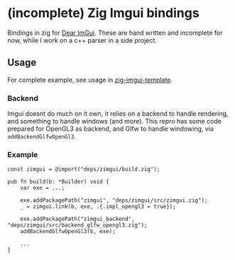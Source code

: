 # (incomplete) Zig Imgui bindings
Bindings in zig for [Dear ImGui](https://github.com/ocornut/imgui). These are hand written and incomplete for now, while I work on a c++ parser in a side project.
## Usage
For complete example, see usage in [zig-imgui-template](https://github.com/dumheter/zig-imgui-template/tree/zimgui).
### Backend
Imgui doesnt do much on it own, it relies on a backend to handle rendering, and something to handle windows (and more). This repro has some code prepared for OpenGL3 as backend, and Glfw to handle windowing, via `addBackendGlfwOpenGl3`.
### Example

``` zig
const zimgui = @import("deps/zimgui/build.zig");

pub fn build(b: *Builder) void {
    var exe = ...;

    exe.addPackagePath("zimgui", "deps/zimgui/src/zimgui.zig");
    _ = zimgui.link(b, exe, .{.impl_opengl3 = true});

    exe.addPackagePath("zimgui_backend", "deps/zimgui/src/backend_glfw_opengl3.zig");
    addBackendGlfwOpenGl3(b, exe);

    ...
}
```
